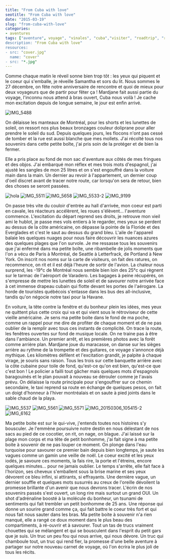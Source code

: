 ```yaml
---
title: "From Cuba with love"
seotitle: "From Cuba with love"
date: "2015-03-19"
slug: "from-cuba-with-love"
categories:
- aventures
tags: ["aventure", voyage", "vinales", "cuba","visiter", "roadtrip", "road trip", "randonnée", "montagne", "conseils"]
description: "From Cuba with love"
resources:
- src: "cover.jpg"
  name: "cover"
- src: "*.jpg"
---
```


Comme chaque matin le réveil sonne bien trop tôt : les yeux qui piquent et le coeur qui s'emballe, je réveille Samantha et sors du lit. Nous sommes le 27 décembre, on fête notre anniversaire de rencontre et quoi de mieux pour deux voyageurs que de partir pour fêter ça ! Mardjane fait aussi partie du voyage, l'inconnu nous attend à bras ouvert, Cuba nous voilà ! Je cache mon excitation depuis de longue semaine, le jour est enfin arrivé.

![IMG_5488](images/IMG_5488.jpg)

On délaisse les manteaux de Montréal, pour les shorts et les lunettes de soleil, on ressort nos plus beaux bronzages couleur doliprane pour aller prendre le soleil du sud. Depuis quelques jours, les flocons n'ont pas cessé de tomber et la rue est aussi blanche que mes mollets. J'ai récolté tous nos souvenirs dans cette petite boîte, j'ai pris soin de la protéger et de bien la fermer.

Elle a pris place au fond de mon sac d'aventure aux côtés de mes fringues et des objos. J'ai embarqué mon réflex et mes trois mots d'espagnol, j'ai ajusté les sangles de mon 25 litres et on s'est engouffré dans la voiture main dans la main. Un dernier au revoir à l'appartement, un dernier coup d'oeil discret avant de tracer notre route, car lorsqu'on sera de retour, bien des choses se seront passées.

![hola](images/hola.jpg) ![IMG_5511](images/IMG_5511.jpg) ![IMG_5658](images/IMG_5658.jpg) ![IMG_5533-2](images/IMG_5533-2.jpg) ![IMG_9199](images/IMG_9199.jpg)

On passe très vite du couloir d'entrée au hall d'arrivée, mon coeur est parti en cavale, les réacteurs accélèrent, les roues s'élèvent... l'aventure commence. L'excitation du départ reprend ses droits, je retrouve mon vieil ami le hublot, je passe mes vols entiers à le regarder, mes yeux se perdent au dessus de la côte américaine, on dépasse la pointe de la Floride et des Everglades et c'est le saut au dessus du grand bleu. L'aile de l'appareil balaie les quelques nuages pour nous faire découvrir les nuances azures des quelques plages que l'on survole. Je me ressasse tous les souvenirs que j'ai enfermé dans ma petite boîte, une ribambelle de jolis moments que l'on a vécu de Paris à Montréal, de Seattle à Letterfrack, de Portland à New York. On inscrit nos noms sur la carte de visiteurs, on fait des ratures, on recommence, on rit et il est déjà l'heure de sortir de l'avion. La chaleur nous surprend, les -19°c de Montréal nous semble bien loin des 25°c qui règnent sur le tarmac de l'aéroport de Varadero. Les bagages à peine récupérés, on s'empresse de mettre les lunettes de soleil et de savourer notre arrivée face à cet immense drapeau cubain qui flotte devant les portes de l'aérogare. La horde de touristes québécois s'entasse dans les bus des all-inclusive, tandis qu'on négocie notre taxi pour la Havane.

En voiture, la tête contre la fenêtre et du bonheur plein les idées, mes yeux ne quittent plus cette croix qui va et qui vient sous le rétroviseur de cette vieille américaine. Je sens ma petite boite dans le fond de ma poche, comme un rappel pour me dire de profiter de chaque moment et de ne pas oublier de la remplir avec tous ces instants de complicité. On trace la route, les fenêtres ouvertes sur fond de musique locale. On ne traine pas à être dans l'ambiance. Un premier arrêt, et les premières photos avec la forêt comme arrière plan. Mardjane joue du maracasse, on danse sur les sièges arrière au rythme de la trompette et des guitares, ce voyage s'annonce déjà mythique. Les kilomètres défilent et l'excitation grandit, je palpite à chaque virage, je souris sans raison. Tous les trois sur cette banquette arrière avec la côte cubaine pour toile de fond, qu'est-ce qu'on est bien, qu'est-ce que c'est bon ! Le policier a failli tout gâcher mais quelques mots d'espagnols baragouinés et le plan pouvait à nouveau se dérouler comme je l'avais prévu. On délaisse la route principale pour s'engouffrer sur ce chemin secondaire, le taxi reprend sa route en échange de quelques pesos, on fait un doigt d'honneur à l'hiver montréalais et on saute à pied joints dans le sable chaud de la playa.

![IMG_5537](images/IMG_5537.jpg) ![IMG_5561](images/IMG_5561.jpg) ![IMG_5571](images/IMG_5571.jpg) ![IMG_20150306_105415-2](images/IMG_20150306_105415-2.jpg) ![IMG_6162](images/IMG_6162.jpg)

Ma petite boite est sur le qui-vive, j'entends toutes nos histoires s'y bousculer. Je l'emmène poursuivre notre destin en nous délestant de nos sacs au pied de ce cocotier, on rit, on nage, on blague. J'ai laissé sur la plage mon corps et ma tête de petit bonhomme, j'ai fait signe à ma petite boite à souvenir de ne pas louper ce moment. On plonge dans l'eau turquoise pour savourer ce premier bain depuis bien longtemps, je saute les vagues comme un gamin une veille de noël. Le coeur excité et les yeux iodés, je savoure ces moments, la fais rire, la porte et l'étreins, encore quelques minutes... pour ne jamais oublier. Le temps s'arrête, elle fait face à l'horizon, ses cheveux s'emballent sous la brise marine et ses yeux dévorent ce bleu infini, si attirants, si effrayants. Une dernière vague, un dernier souffle et quelques mots susurrés au creux de l'oreille dévoilent la promesse brillante d'un avenir que nous devrons tracer. L'écrin de nos souvenirs passés s'est ouvert, un long rire mais surtout un grand OUI. Un shot d'adrénaline boosté à la molécule du bonheur, un tsunami de sentiments qui fait trembler un petit bonhomme de 25 ans. Une réponse qui donne un sourire grand comme ça, qui fait battre le coeur très fort et qui nous fait nous sauter dans les bras. Ma petite boite à souvenir n'a rien manqué, elle a rangé ce doux moment dans le plus beau des compartiments, à ré-ouvrir et à savourer. Tout un tas de trucs vraiment chouettes qui se mélangent et qui se bousculent dans l'esprit du petit gars que je suis. Un truc un peu fou qui nous arrive, qui nous dévore. Un truc qui chamboule tout, un truc qui rend fier, la promesse d'une belle aventure à partager sur notre nouveau carnet de voyage, où l'on écrira le plus joli de tous les récits.
